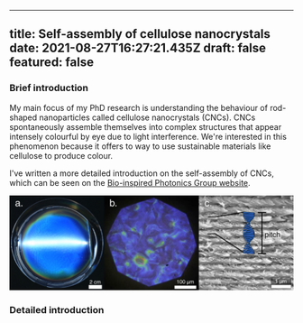 
---
title: Self-assembly of cellulose nanocrystals
date: 2021-08-27T16:27:21.435Z
draft: false
featured: false
---

### Brief introduction 
My main focus of my PhD research is understanding the behaviour of rod-shaped nanoparticles called cellulose nanocrystals (CNCs). CNCs spontaneously assemble themselves into complex structures that appear intensely colourful by eye due to light interference. We're interested in this phenomenon because it offers to way to use sustainable materials like cellulose to produce colour. 

I've written a more detailed introduction on the self-assembly of CNCs, which can be seen on the [Bio-inspired Photonics Group website](https://www.ch.cam.ac.uk/group/vignolini/research/cellulose-nanocrystals-self-assembly).

![cellulose nanocrystal film, microscope image, SEM cross-section](fig_SA_CNC.png "(a) A photograph of a dried CNC film, showing blue structural colour (b) A blue CNC film as seen under an optical microscope using reflected light (c) SEM image of a cross-section of a CNC film, revealing the periodic structure created by the self-assembly process. Reproduced from the [Bio-inspired Photonics Group website](https://www.ch.cam.ac.uk/group/vignolini/research/cellulose-nanocrystals-self-assembly).")

### Detailed introduction
